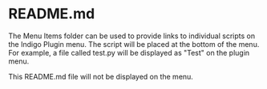 # README.md

The Menu Items folder can be used to provide links to individual scripts on the Indigo Plugin menu. The script will be 
placed at the bottom of the menu. For example, a file called test.py will be displayed as "Test" on the plugin menu.

This README.md file will not be displayed on the menu.
